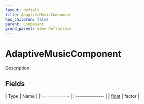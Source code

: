 ```yaml
---
layout: default
title: AdaptiveMusicComponent
has_children: false
parent: Component
grand_parent: Game Reflection
---
```

# AdaptiveMusicComponent
Description 

## Fields
| Type | Name |
|:------------ - | : -------------- |
| [float](game-reflection/components/float.md) | factor |

